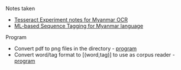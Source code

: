 Notes taken
- [Tesseract Experiment notes for Myanmar OCR](https://github.com/ThuraAung1601/RnDNotes/blob/main/tesseract-related.md)
- [ML-based Sequence Tagging for Myanmar language](https://github.com/ThuraAung1601/RnDNotes/blob/main/seq-tagging.md)


Program
- Convert pdf to png files in the directory - [program](pdf2png4all.sh)
- Convert word/tag format to [(word,tag)] to use as corpus reader - [program](myPOS_reader)
